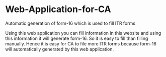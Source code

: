 # Web-Application-for-CA
Automatic generation of form-16 which is used to fill ITR forms

Using this web application you can fill information in this website and using this information it will generate form-16. So it is easy to fill than filling manually. Hence it is easy for CA to file more ITR forms because form-16 will automatically generated by this web application. 
